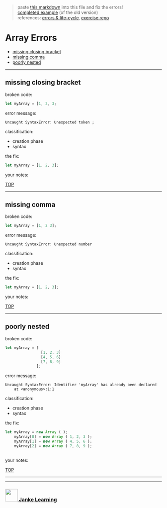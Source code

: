 > paste [this markdown](https://raw.githubusercontent.com/janke-learning/error-exercises/master/arrays.md) into this file and fix the errors!    
> [completed example](https://github.com/AlfiYusrina/hyf-javascript1/blob/master/week1/errors_solutions.MD)  (of the old version)  
> references: [errors & life-cycle](https://github.com/janke-learning/errors-and-life-cycle), [exercise repo](https://github.com/janke-learning/errors)

# Array Errors


* [missing closing bracket](#missing-closing-bracket)
* [missing comma](#missing-comma)
* [poorly nested](#poorly-nested)

---

## missing closing bracket

broken code:
```js
let myArray = [1, 2, 3;
```
error message:
```
Uncaught SyntaxError: Unexpected token ;
```
classification:
* creation phase 
* syntax 

the fix:
```js
let myArray = [1, 2, 3];
```
your notes:

[TOP](#array-errors)

---

## missing comma

broken code:
```js
let myArray = [1, 2 3];
```
error message:
```
Uncaught SyntaxError: Unexpected number
```
classification:
* creation phase 
* syntax 

the fix:
```js
let myArray = [1, 2, 3];
```
your notes:

[TOP](#array-errors)

---

## poorly nested

broken code:
```js
let myArray = [
                [1, 2, 3]
                [4, 5, 6]
                [7, 8, 9]
              ];
```
error message:
```
Uncaught SyntaxError: Identifier 'myArray' has already been declared
    at <anonymous>:1:1
```
classification:
* creation phase
* syntax 

the fix:
```js
let myArray = new Array ( );
    myArray[0] = new Array ( 1, 2, 3 );
   	myArray[1] = new Array ( 4, 5, 6 );
    myArray[2] = new Array ( 7, 8, 9 );
 
```
your notes:

[TOP](#array-errors)


___
___
### <a href="http://janke-learning.org" target="_blank"><img src="https://user-images.githubusercontent.com/18554853/50098409-22575780-021c-11e9-99e1-962787adaded.png" width="40" height="40"></img> Janke Learning</a>
